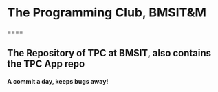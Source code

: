 # The Programming Club, BMSIT&M
====

## The Repository of TPC at BMSIT, also contains the TPC App repo 
#### A commit a day, keeps bugs away!

